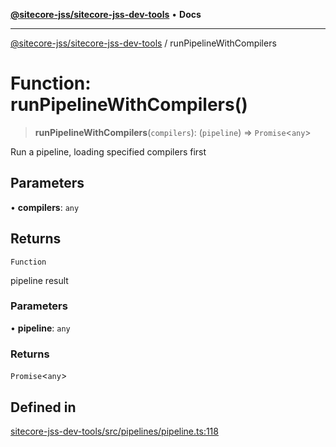 [**@sitecore-jss/sitecore-jss-dev-tools**](../README.md) • **Docs**

***

[@sitecore-jss/sitecore-jss-dev-tools](../README.md) / runPipelineWithCompilers

# Function: runPipelineWithCompilers()

> **runPipelineWithCompilers**(`compilers`): (`pipeline`) => `Promise`\<`any`\>

Run a pipeline, loading specified compilers first

## Parameters

• **compilers**: `any`

## Returns

`Function`

pipeline result

### Parameters

• **pipeline**: `any`

### Returns

`Promise`\<`any`\>

## Defined in

[sitecore-jss-dev-tools/src/pipelines/pipeline.ts:118](https://github.com/Sitecore/jss/blob/afae5c8a8729af8f6d283032473cffb7fb5b43e6/packages/sitecore-jss-dev-tools/src/pipelines/pipeline.ts#L118)
